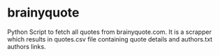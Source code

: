 # brainyquote
Python Script to fetch all quotes from brainyquote.com. It is a scrapper which results in quotes.csv file containing quote details and authors.txt authors links.
